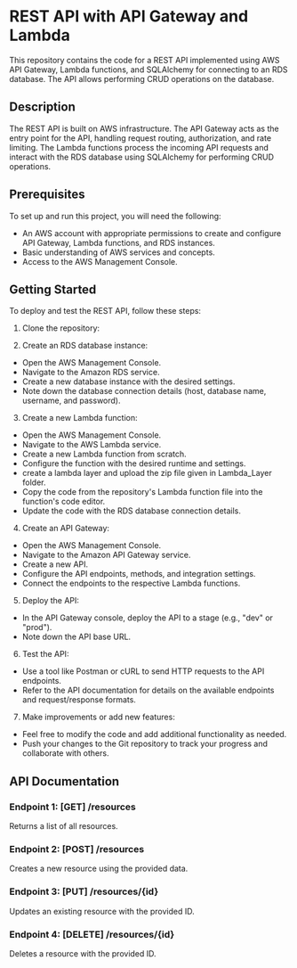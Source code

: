 # REST API with API Gateway and Lambda

This repository contains the code for a REST API implemented using AWS API Gateway, Lambda functions, and SQLAlchemy for connecting to an RDS database. The API allows performing CRUD operations on the database.

## Description

The REST API is built on AWS infrastructure. The API Gateway acts as the entry point for the API, handling request routing, authorization, and rate limiting. The Lambda functions process the incoming API requests and interact with the RDS database using SQLAlchemy for performing CRUD operations.

## Prerequisites

To set up and run this project, you will need the following:

- An AWS account with appropriate permissions to create and configure API Gateway, Lambda functions, and RDS instances.
- Basic understanding of AWS services and concepts.
- Access to the AWS Management Console.

## Getting Started

To deploy and test the REST API, follow these steps:

1. Clone the repository:

2. Create an RDS database instance:

- Open the AWS Management Console.
- Navigate to the Amazon RDS service.
- Create a new database instance with the desired settings.
- Note down the database connection details (host, database name, username, and password).

3. Create a new Lambda function:

- Open the AWS Management Console.
- Navigate to the AWS Lambda service.
- Create a new Lambda function from scratch.
- Configure the function with the desired runtime and settings.
- create a lambda layer and upload the zip file given in Lambda_Layer folder.
- Copy the code from the repository's Lambda function file into the function's code editor.
- Update the code with the RDS database connection details.

4. Create an API Gateway:

- Open the AWS Management Console.
- Navigate to the Amazon API Gateway service.
- Create a new API.
- Configure the API endpoints, methods, and integration settings.
- Connect the endpoints to the respective Lambda functions.

5. Deploy the API:

- In the API Gateway console, deploy the API to a stage (e.g., "dev" or "prod").
- Note down the API base URL.

6. Test the API:

- Use a tool like Postman or cURL to send HTTP requests to the API endpoints.
- Refer to the API documentation for details on the available endpoints and request/response formats.

7. Make improvements or add new features:

- Feel free to modify the code and add additional functionality as needed.
- Push your changes to the Git repository to track your progress and collaborate with others.

## API Documentation

### Endpoint 1: [GET] /resources

Returns a list of all resources.

### Endpoint 2: [POST] /resources

Creates a new resource using the provided data.

### Endpoint 3: [PUT] /resources/{id}

Updates an existing resource with the provided ID.

### Endpoint 4: [DELETE] /resources/{id}

Deletes a resource with the provided ID.


